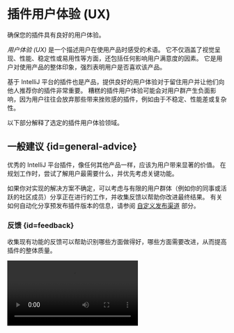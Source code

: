 <!-- Copyright 2000-2024 JetBrains s.r.o. and contributors. Use of this source code is governed by the Apache 2.0 license. -->

# 插件用户体验 (UX)

<link-summary>确保您的插件具有良好的用户体验。</link-summary>

_用户体验 (UX)_ 是一个描述用户在使用产品时感受的术语。
它不仅涵盖了视觉呈现、性能、稳定性或易用性等方面，还包括任何影响用户满意度的因素。
它是用户对使用产品的整体印象，强烈表明用户是否喜欢该产品。

基于 IntelliJ 平台的插件也是产品，提供良好的用户体验对于留住用户并让他们向他人推荐你的插件非常重要。
糟糕的插件用户体验可能会对用户群产生负面影响，因为用户往往会放弃那些带来挫败感的插件，例如由于不稳定、性能差或复杂性。

以下部分解释了选定的插件用户体验领域。

## 一般建议 {id=general-advice}

优秀的 IntelliJ 平台插件，像任何其他产品一样，应该为用户带来显著的价值。
在规划工作时，尝试了解用户最需要什么，并优先考虑关键功能。

如果你对实现的解决方案不确定，可以考虑与有限的用户群体（例如你的同事或活跃的社区成员）分享正在进行的工作，并收集反馈以帮助你改进最终结果。
有关如何自动化分享预发布插件版本的信息，请参阅 [自定义发布渠道](publishing_plugin.md#specifying-a-release-channel) 部分。

### 反馈 {id=feedback}

收集现有功能的反馈可以帮助识别哪些方面做得好，哪些方面需要改进，从而提高插件的整体质量。

<video src="https://www.youtube.com/watch?v=J3VEfTUX6Bs"/>

_本次会议涵盖了处理功能请求、处理错误报告、应对不同的沟通方式以及促进用户参与的最佳实践。_

## 易用性 {id=ease-of-use}

插件应该易于使用。
理想情况下，所有功能在安装后应该开箱即用，无需任何特殊的用户交互，例如手动启用关键的插件功能。
默认设置应反映标准项目中的典型插件使用情况。

所有设置和操作应易于找到，并放置在适当的 [设置](settings.md) 或 [操作组](grouping_action.md) 中，例如：

* 框架插件设置应放置在 <ui-path>设置 | 语言和框架</ui-path> 下
* 将目录标记为插件特定根类型的操作应添加到 <ui-path>标记目录为...</ui-path> 组中

难以配置且功能难以找到的插件可能会因挫败感而被迅速放弃。

## 稳定性 {id=stability}

在消息面板中显示大量错误并执行导致不正确行为的操作（例如生成错误代码）的插件被认为是不稳定和不可靠的。

为了提高整体稳定性并最小化引入回归问题的风险，实施维护成本低的 [功能测试](testing_plugins.md) 至关重要。
这是一个很好的安全网，从长远来看，它将加快你的开发速度，并帮助你在不破坏现有插件功能的情况下发布新版本。

开发没有错误的软件几乎是不可能的，因此建议设置一个问题跟踪器，用户可以在其中报告错误。
此外，值得实施 [错误报告](ide_infrastructure.md#error-reporting)，允许直接从 IDE 内部发送报告，并附带所有必要的信息。
为了重现和理解生产中的问题，请一致使用 [日志记录](ide_infrastructure.md#logging)。

## 性能 {id=performance}

即使插件工作正常且外观令人满意，性能不佳也会影响用户满意度。
缓慢的高亮显示、代码补全、代码生成和其他功能可能会破坏用户的工作流程，并导致挫败感，从而导致插件被卸载。
始终尝试遵循相关主题页面上描述的性能提示，例如 [](psi_performance.md)、[](threading_model.md#avoiding-ui-freezes)、[](indexing_and_psi_stubs.md#improving-indexing-performance)。

尽可能使功能在 [哑模式](indexing_and_psi_stubs.md#dumb-mode) 下工作，也可以提高感知性能。

## 分发大小 {id=distribution-size}

除了插件执行性能外，还建议优化用户从 JetBrains Marketplace 下载的插件分发大小。
网络连接不佳的用户可能会在意识到需要等待太长时间才能下载一个他们不确定是否满足期望的插件时取消下载。

考虑以下优化插件分发大小的技术：

* 减少依赖项的数量。检查目标平台是否包含你需要的实用程序（如 [](ui_faq.md) 中提到的）或 [库](api_changes_list.md#bundled-library-updates)，并重用它们。
* 确保插件分发中没有打包不需要的或同一依赖项的多个版本。
* 优化图标、图像、视频等资源。
* 如果仅在特定设置中需要大型资源（例如 SDK、参考文档），请考虑由插件按需下载它们，而不是将它们捆绑在插件分发中。

[混淆](https://plugins.jetbrains.com/docs/marketplace/obfuscate-the-plugin.html) 也可能有助于减少分发文件的大小。

## 一致的行为 {id=consistent-behavior}

在设计和实现功能时，请查看 IDE 和插件的现有功能，并以类似和一致的方式设计你的功能。
一致的方法将使用户更容易使用你的插件，从而提高整体满意度。

如果你实现了 [自定义语言支持](custom_language_support.md)，请查看并考虑实现 [](additional_minor_features.md) 列表中的扩展点，以便你的插件提供与其他插件一致的体验。

## 一致且美观的 UI {id=consistent-and-good-looking-ui}

如果插件的 UI 与其他应用程序部分显著不同，可能会让人感到陌生，并可能被认为是低质量或被忽视的。
查看并遵循 [](ui_guidelines_welcome.topic) 中描述的规则。
注意 [图标](icons_style.md) 并使它们与 IDE 风格匹配。
使用推荐用于特定用例的 UI 控件。
使用 [UI 检查器](internal_ui_inspector.md) 查看现有 UI 的实现方式。

## 高质量的文本 {id=high-quality-texts}

质量差的标签或带有拼写和语法错误的文本会给人留下不好的印象。
所有 UI 文本应遵循 [](ui_guidelines_welcome.topic) 中 _文本_ 部分描述的规则。
建议校对文本或使用 [拼写检查插件](https://plugins.jetbrains.com/search?tags=Spellcheck) 之一。

## 插件描述和展示 {id=plugin-description-and-presentation}

插件页面上的描述是用户与插件的第一次接触，其内容帮助他们决定这是否是他们正在寻找的插件。
描述应清晰、精炼，并遵循 JetBrains Marketplace [文档](https://plugins.jetbrains.com/docs/marketplace/plugin-overview-page.html#plugin-description) 中描述的规则。
另请参阅关于 [优化 JetBrains Marketplace 插件页面的 5 个技巧](https://youtu.be/oB1GA9JeeiY?t=52) 的网络研讨会。

## 提供翻译 {id=providing-translations}

[翻译](providing_translations.md) 插件可以改善用户体验并增加非英语用户的使用率，例如在快速发展的中国市场。
即使近期没有翻译计划，也建议通过遵循 [](internationalization.md) 部分的建议，使插件准备好进行翻译。
